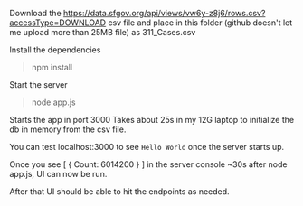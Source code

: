 Download the https://data.sfgov.org/api/views/vw6y-z8j6/rows.csv?accessType=DOWNLOAD csv file and place in this folder (github doesn't let me upload more than 25MB file) as 311_Cases.csv

Install the dependencies
>npm install

Start the server
>node app.js

Starts the app in port 3000
Takes about 25s in my 12G laptop to initialize the db in memory from the csv file.

You can test localhost:3000 to see `Hello World` once the server starts up.

Once you see [ { Count: 6014200 } ] in the server console ~30s after node app.js, UI can now be run.

After that UI should be able to hit the endpoints as needed.
